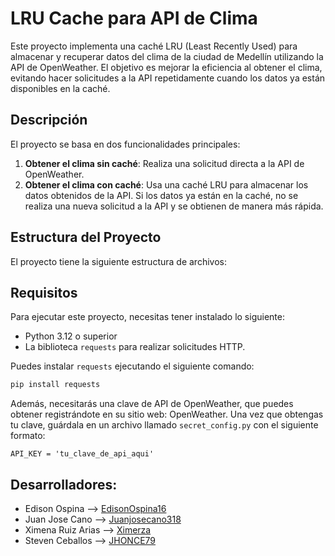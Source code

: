 # LRU Cache para API de Clima

Este proyecto implementa una caché LRU (Least Recently Used) para almacenar y recuperar datos del clima de la ciudad de Medellín utilizando la API de OpenWeather. El objetivo es mejorar la eficiencia al obtener el clima, evitando hacer solicitudes a la API repetidamente cuando los datos ya están disponibles en la caché.

## Descripción

El proyecto se basa en dos funcionalidades principales:

1. **Obtener el clima sin caché**: Realiza una solicitud directa a la API de OpenWeather.
2. **Obtener el clima con caché**: Usa una caché LRU para almacenar los datos obtenidos de la API. Si los datos ya están en la caché, no se realiza una nueva solicitud a la API y se obtienen de manera más rápida.

## Estructura del Proyecto

El proyecto tiene la siguiente estructura de archivos:


## Requisitos

Para ejecutar este proyecto, necesitas tener instalado lo siguiente:

- Python 3.12 o superior
- La biblioteca `requests` para realizar solicitudes HTTP.

Puedes instalar `requests` ejecutando el siguiente comando:

```bash
pip install requests
```
Además, necesitarás una clave de API de OpenWeather, que puedes obtener registrándote en su sitio web: OpenWeather.
Una vez que obtengas tu clave, guárdala en un archivo llamado ```secret_config.py``` con el siguiente formato:
```
API_KEY = 'tu_clave_de_api_aqui'
```

## Desarrolladores:
- Edison Ospina      --> [EdisonOspina16](https://github.com/EdisonOspina16)
- Juan Jose Cano     --> [Juanjosecano318](https://github.com/Juanjosecano318)
- Ximena Ruiz Arias  --> [Ximerza](https://github.com/ximerza)
- Steven Ceballos    --> [JHONCE79](https://github.com/JHONCE79)
